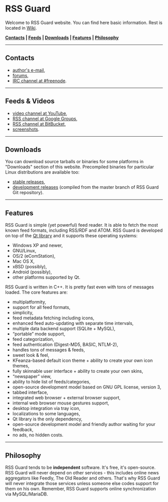 RSS Guard
=========
Welcome to RSS Guard website. You can find here basic information. Rest is located in [Wiki](https://bitbucket.org/skunkos/rssguard/wiki/Home).

**[Contacts](#markdown-header-contacts) | [Feeds](#markdown-header-feeds) | [Downloads](#markdown-header-downloads) | [Features](#markdown-header-features) | [Philosophy](#philosophy)**
- - -
Contacts
--------
* [author's e-mail](mailto:rotter.martinos@gmail.com),
* [forums](https://groups.google.com/d/forum/rssguard),
* [IRC channel at #freenode](http://webchat.freenode.net/?channels=#rssguard).
- - -
Feeds & Videos
-----
* [video channel at YouTube](http://www.youtube.com/playlist?list=PL-75mFFA3wujyMyea6W1qJEV_ulh6433j),
* [RSS channel at Google Groups](https://groups.google.com/forum/feed/rssguard/msgs/rss_v2_0.xml?num=50),
* [RSS channel at BitBucket](https://bitbucket.org/skunkos/rssguard/rss),
* [screenshots](https://drive.google.com/folderview?id=0B8XNkQ-jUoBYdVRSNm1kQ3BUMzQ&usp=sharing).
- - -
Downloads
---------
You can download source tarballs or binaries for some platforms in "Downloads" section of this website. Precompiled binaries for particular Linux distributions are available too:

* [stable releases](http://software.opensuse.org/download.html?project=home%3Askunkos&package=rssguard),
* [development releases](http://software.opensuse.org/download.html?project=home%3Askunkos&package=rssguard-git) (compiled from the master branch of RSS Guard Git repository).
- - -
Features
--------
RSS Guard is simple (yet powerful) feed reader. It is able to fetch the most known feed formats, including RSS/RDF and ATOM. RSS Guard is developed on top of the [Qt library](http://qt-project.org/) and it supports these operating systems:

* Windows XP and newer,
* GNU/Linux,
* OS/2 (eComStation),
* Mac OS X,
* xBSD (possibly),
* Android (possibly),
* other platforms supported by Qt.

RSS Guard is written in C++. It is pretty fast even with tons of messages loaded. The core features are:

* multiplatformity,
* support for all feed formats,
* simplicity,
* feed metadata fetching including icons,
* enhanced feed auto-updating with separate time intervals,
* multiple data backend support (SQLite + MySQL),
* “portable” mode support,
* feed categorization,
* feed authentication (Digest-MD5, BASIC, NTLM-2),
* handles tons of messages & feeds,
* sweet look & feel,
* KFeanza-based default icon theme + ability to create your own icon themes,
* fully skinnable user interface + ability to create your own skins,
* “newspaper” view,
* ability to hide list of feeds/categories,
* open-source development model based on GNU GPL license, version 3,
* tabbed interface,
* integrated web browser + external browser support,
* internal web browser mouse gestures support,
* desktop integration via tray icon,
* localizations to some languages,
* Qt library is the only dependency,
* open-source development model and friendly author waiting for your feedback,
* no ads, no hidden costs.
- - -
Philosophy
----------
RSS Guard tends to be **independent** software. It's free, it's open-source. RSS Guard will never depend on other services - this includes online news aggregators like Feedly, The Old Reader and others. That's why RSS Guard will never integrate those services unless someone else codes support for them on his own. Remember, RSS Guard supports online synchronization via MySQL/MariaDB.